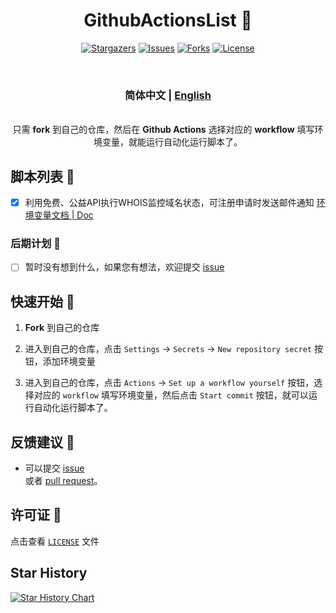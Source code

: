 <div align="center">
<h1 align="center">GithubActionsList 💸</h1>

<p align="center">
  <a href="https://github.com/rento666/GithubActionsList/stargazers"><img src="https://img.shields.io/github/stars/rento666/GithubActionsList.svg?style=for-the-badge" alt="Stargazers"></a>
  <a href="https://github.com/rento666/GithubActionsList/issues"><img src="https://img.shields.io/github/issues/rento666/GithubActionsList.svg?style=for-the-badge" alt="Issues"></a>
  <a href="https://github.com/rento666/GithubActionsList/network/members"><img src="https://img.shields.io/github/forks/rento666/GithubActionsList.svg?style=for-the-badge" alt="Forks"></a>
  <a href="https://github.com/rento666/GithubActionsList/blob/main/LICENSE"><img src="https://img.shields.io/github/license/rento666/GithubActionsList.svg?style=for-the-badge" alt="License"></a>
</p>

<br>
<h3>简体中文 | <a href="README-en.md">English</a></h3>

<br>
只需 <b>fork</b> 到自己的仓库，然后在 <b>Github Actions</b> 选择对应的 <b>workflow</b> 填写环境变量，就能运行自动化运行脚本了。
<br>

</div>

## 脚本列表 🎯

- [x] 利用免费、公益API执行WHOIS监控域名状态，可注册申请时发送邮件通知 [环境变量文档 | Doc](./Whois-domain/Doc.md)

### 后期计划 📅

- [ ] 暂时没有想到什么，如果您有想法，欢迎提交 [issue](https://github.com/rento666/GithubActionsList/issues)

## 快速开始 🚀

1. **Fork** 到自己的仓库  

2. 进入到自己的仓库，点击 `Settings` -> `Secrets` -> `New repository secret` 按钮，添加环境变量

3. 进入到自己的仓库，点击 `Actions` -> `Set up a workflow yourself` 按钮，选择对应的 `workflow` 填写环境变量，然后点击 `Start commit` 按钮，就可以运行自动化运行脚本了。

## 反馈建议 📢

- 可以提交 [issue](https://github.com/rento666/GithubActionsList/issues)  
  或者 [pull request](https://github.com/rento666/GithubActionsList/pulls)。

## 许可证 📝

点击查看 [`LICENSE`](LICENSE) 文件

## Star History

[![Star History Chart](https://api.star-history.com/svg?repos=rento666/GithubActionsList&type=Date)](https://star-history.com/#rento666/GithubActionsList&Date)